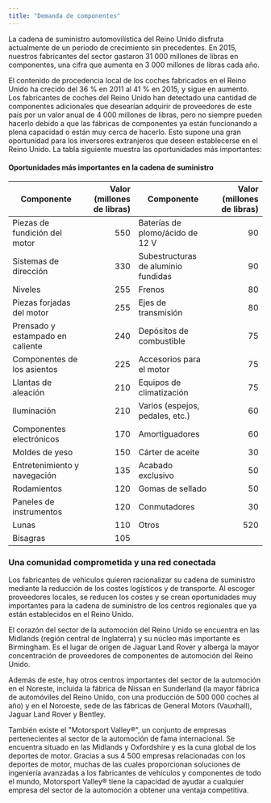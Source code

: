 ```yaml
---
title: "Demanda de componentes"
---
```

La cadena de suministro automovilística del Reino Unido disfruta actualmente de un periodo de crecimiento sin precedentes. En 2015, nuestros fabricantes del sector gastaron 31 000 millones de libras en componentes, una cifra que aumenta en 3 000 millones de libras cada año.

El contenido de procedencia local de los coches fabricados en el Reino Unido ha crecido del 36 % en 2011 al 41 % en 2015, y sigue en aumento. Los fabricantes de coches del Reino Unido han detectado una cantidad de componentes adicionales que desearían adquirir de proveedores de este país por un valor anual de 4 000 millones de libras, pero no siempre pueden hacerlo debido a que las fábricas de componentes ya están funcionando a plena capacidad o están muy cerca de hacerlo. Esto supone una gran oportunidad para los inversores extranjeros que deseen establecerse en el Reino Unido. La tabla siguiente muestra las oportunidades más importantes:

#### Oportunidades más importantes en la cadena de suministro

| Componente | Valor (millones de libras) | Componente  | Valor (millones de libras) |
|---|---:|---|---:|
| Piezas de fundición del motor | 550 | Baterías de plomo/ácido de 12 V | 90 |
| Sistemas de dirección | 330 | Subestructuras de aluminio fundidas | 90 |
| Niveles | 255 | Frenos | 80 |
| Piezas forjadas del motor | 255 | Ejes de transmisión | 80 |
| Prensado y estampado en caliente | 240 | Depósitos de combustible | 75 |
| Componentes de los asientos | 225 | Accesorios para el motor | 75 |
| Llantas de aleación | 210 | Equipos de climatización | 75 |
| Iluminación | 210 | Varios (espejos, pedales, etc.) | 60 |
| Componentes electrónicos | 170 | Amortiguadores | 60 |
| Moldes de yeso | 150 | Cárter de aceite | 30 |
| Entretenimiento y navegación | 135 | Acabado exclusivo | 50 |
| Rodamientos | 120 | Gomas de sellado | 50 |
| Paneles de instrumentos | 120 | Conmutadores | 30 |
| Lunas | 110 | Otros |520 |
| Bisagras | 105 |

### Una comunidad comprometida y una red conectada

Los fabricantes de vehículos quieren racionalizar su cadena de suministro mediante la reducción de los costes logísticos y de transporte. Al escoger proveedores locales, se reducen los costes y se crean oportunidades muy importantes para la cadena de suministro de los centros regionales que ya están establecidos en el Reino Unido.

El corazón del sector de la automoción del Reino Unido se encuentra en las Midlands (región central de Inglaterra) y su núcleo más importante es Birmingham. Es el lugar de origen de Jaguar Land Rover y alberga la mayor concentración de proveedores de componentes de automoción del Reino Unido. 

Además de este, hay otros centros importantes del sector de la automoción en el Noreste, incluida la fábrica de Nissan en Sunderland (la mayor fábrica de automóviles del Reino Unido, con una producción de 500 000 coches al año) y en el Noroeste, sede de las fábricas de General Motors (Vauxhall), Jaguar Land Rover y Bentley. 

También existe el "Motorsport Valley®", un conjunto de empresas pertenecientes al sector de la automoción de fama internacional. Se encuentra situado en las Midlands y Oxfordshire y es la cuna global de los deportes de motor. Gracias a sus 4 500 empresas relacionadas con los deportes de motor, muchas de las cuales proporcionan soluciones de ingeniería avanzadas a los fabricantes de vehículos y componentes de todo el mundo, Motorsport Valley® tiene la capacidad de ayudar a cualquier empresa del sector de la automoción a obtener una ventaja competitiva. 
